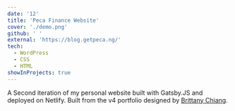```yaml
---
date: '12'
title: 'Peca Finance Website'
cover: './demo.png'
github: ' '
external: 'https://blog.getpeca.ng/'
tech:
  - WordPress
  - CSS
  - HTML
showInProjects: true
---
```


A Second iteration of my personal website built with Gatsby.JS and deployed on Netlify. Built from the v4 portfolio designed by [Brittany Chiang](https://github.com/bchiang7).